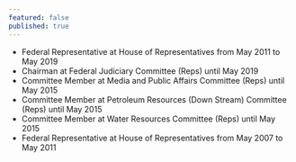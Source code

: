 ```yaml
---
featured: false
published: true
---
```

* Federal Representative at House of Representatives from May 2011 to May 2019
* Chairman at Federal Judiciary Committee (Reps) until May 2019
* Committee Member at Media and Public Affairs Committee (Reps) until May 2015
* Committee Member at Petroleum Resources (Down Stream) Committee (Reps) until May 2015
* Committee Member at Water Resources Committee (Reps) until May 2015
* Federal Representative at House of Representatives from May 2007 to May 2011

